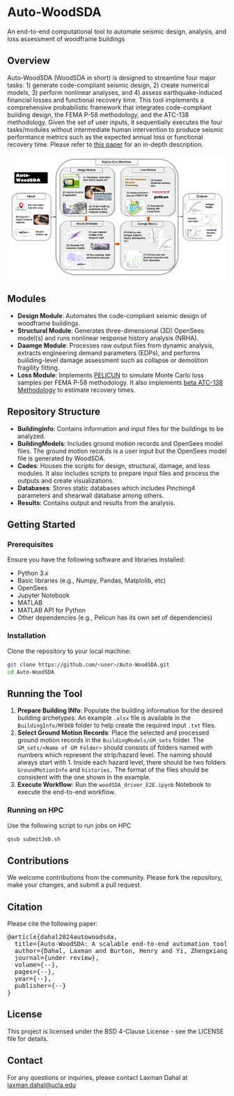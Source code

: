 # Auto-WoodSDA 
An end-to-end computational tool to automate seismic design, analysis, and loss assessment of woodframe buildings


## Overview
Auto-WoodSDA (WoodSDA in short) is designed to streamline four major tasks: 1) generate code-compliant seismic design, 2) create numerical models, 3) perform nonlinear analyses, and 4) assess earthquake-induced financial losses and functional recovery time. This tool implements a comprehensive probabilistic framework that integrates code-compliant building design, the FEMA P-58 methodology, and the ATC-138 methodology. Given the set of user inputs, it sequentially executes the four tasks/modules without intermediate human intervention to produce seismic performance metrics such as the expected annual loss or functional recovery time. Please refer to [this paper](https://www.researchgate.net/profile/Laxman-Dahal/publication/364127145_An_End-to-End_Computational_Platform_to_Automate_Seismic_Design_Nonlinear_Analysis_and_Loss_Assessment_of_Woodframe_Buildings/links/633bbb16ff870c55cefc4a2a/An-End-to-End-Computational-Platform-to-Automate-Seismic-Design-Nonlinear-Analysis-and-Loss-Assessment-of-Woodframe-Buildings.pdf) for an in-depth description.


![Auto-WoodSDA](figure.png)


## Modules

- **Design Module**: Automates the code-compliant seismic design of woodframe buildings.
- **Structural Module**: Generates three-dimensional (3D) OpenSees model(s) and runs nonlinear response history analysis (NRHA).
- **Daamge Module**: Processes raw output files from dynamic analysis, extracts engineering demand parameters (EDPs), and performs builiding-level damage assessment such as collapse or demolition fragility fitting.
- **Loss Module**: Implements [PELICUN](https://github.com/NHERI-SimCenter/pelicun) to simulate Monte Carlo loss samples per FEMA P-58 methodology. It also implements [beta ATC-138 Methodology](https://github.com/OpenPBEE/PBEE-Recovery) to estimate recovery times.

## Repository Structure

- **BuildingInfo**: Contains information and input files for the buildings to be analyzed.
- **BuildingModels**: Includes ground motion records and OpenSees model files. The ground motion records is a user input but the OpenSees model file is generated by WoodSDA.
- **Codes**: Houses the scripts for design, structural, damage, and loss modules. It also includes scripts to prepare input files and process the outputs and create visualizations.
- **Databases**: Stores static databases which includes Pinching4 parameters and shearwall database among others.
- **Results**: Contains output and results from the analysis.

## Getting Started


### Prerequisites

Ensure you have the following software and libraries installed:
- Python 3.x
- Basic libraries (e.g., Numpy, Pandas, Matplolib, etc)
- OpenSees
- Jupyter Notebook
- MATLAB
- MATLAB API for Python
- Other dependencies (e.g., Pelicun has its own set of dependencies)

### Installation

Clone the repository to your local machine:
```bash
git clone https://github.com/<user>/Auto-WoodSDA.git
cd Auto-WoodSDA
```

## Running the Tool

1. **Prepare Building INfo**: Populate the building information for the desired building archetypes. An example `.xlsx` file is available in the `BuildingInfo/MFD6B` folder to help create the required input `.txt` files.
2. **Select Ground Motion Records**: Place the selected and processed ground motion records in the `BuildingModels/GM_sets` folder. The `GM_sets/<Name of GM Folder>` should consists of folders named with numbers which represent the strip/hazard level. The naming should always start with 1. Inside each hazard level, there should be two folders `GroundMotionInfo` and `histories.` The format of the files should be consistent with the one shown in the example. 
3. **Execute Workflow**: Run the `woodSDA_driver_E2E.ipynb` Notebook to execute the end-to-end workflow.

### Running on HPC

Use the following script to run jobs on HPC

```bash
qsub submitJob.sh 
```

## Contributions

We welcome contributions from the community. Please fork the repository, make your changes, and submit a pull request.


## Citation

Please cite the following paper:
<pre>
@article{dahal2024autowoodsda,
  title={Auto-WoodSDA: A scalable end-to-end automation tool to perform probabilistic seismic risk and resilience analysis of new residential woodframe buildings},
  author={Dahal, Laxman and Burton, Henry and Yi, Zhengxiang and He, Zizhao},
  journal={under review},
  volume={--},
  pages={--},
  year={--},
  publisher={--}
}
</pre>

## License 

This project is licensed under the BSD 4-Clause License - see the LICENSE file for details.

## Contact

For any questions or inquiries, please contact Laxman Dahal at laxman.dahal@ucla.edu